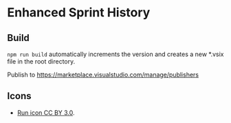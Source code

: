 # Enhanced Sprint History

## Build
`npm run build` automatically increments the version and creates a new *.vsix file in the root directory.

Publish to https://marketplace.visualstudio.com/manage/publishers

## Icons
- [Run icon CC BY 3.0](https://game-icons.net/1x1/lorc/run.html).
